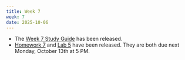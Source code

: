 ```yaml
---
title: Week 7
week: 7
date: 2025-10-06
---
```


- The [Week 7 Study Guide](/assets/guides/fall25/week07.pdf) has been released.
- [Homework 7](http://prob140.datahub.berkeley.edu/hub/user-redirect/git-pull?repo=https://github.com/prob140/materials-fa25&branch=main&subPath=hw/Homework_07.ipynb) and [Lab 5](http://prob140.datahub.berkeley.edu/hub/user-redirect/git-pull?repo=https://github.com/prob140/materials-fa25&branch=main&subPath=lab/Lab_05.ipynb) have been released. They are both due next Monday, October 13th at 5 PM.